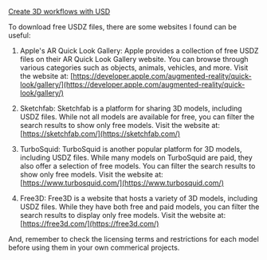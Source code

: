 
[Create 3D workflows with USD](https://developer.apple.com/videos/play/wwdc2021/10077/)

To download free USDZ files, there are some websites I found can be useful:

1. Apple's AR Quick Look Gallery: Apple provides a collection of free USDZ files on their AR Quick Look Gallery website. You can browse through various categories such as objects, animals, vehicles, and more. Visit the website at: [https://developer.apple.com/augmented-reality/quick-look/gallery/](https://developer.apple.com/augmented-reality/quick-look/gallery/)

2. Sketchfab: Sketchfab is a platform for sharing 3D models, including USDZ files. While not all models are available for free, you can filter the search results to show only free models. Visit the website at: [https://sketchfab.com/](https://sketchfab.com/)

3. TurboSquid: TurboSquid is another popular platform for 3D models, including USDZ files. While many models on TurboSquid are paid, they also offer a selection of free models. You can filter the search results to show only free models. Visit the website at: [https://www.turbosquid.com/](https://www.turbosquid.com/)

4. Free3D: Free3D is a website that hosts a variety of 3D models, including USDZ files. While they have both free and paid models, you can filter the search results to display only free models. Visit the website at: [https://free3d.com/](https://free3d.com/)

And, remember to check the licensing terms and restrictions for each model before using them in your own commerical projects.